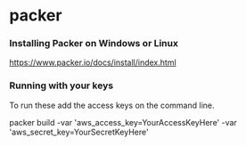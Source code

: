 # packer

### Installing Packer on Windows or Linux

https://www.packer.io/docs/install/index.html

### Running with your keys

To run these add the access keys on the command line.

packer build -var 'aws_access_key=YourAccessKeyHere' -var 'aws_secret_key=YourSecretKeyHere' <path to json file>


